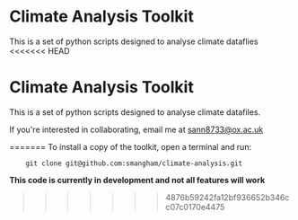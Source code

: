 

# Climate Analysis Toolkit

This is a set of python scripts designed to analyse climate dataflies
<<<<<<< HEAD
# Climate Analysis Toolkit

This is a set of python scripts designed to analyse climate datafiles.

If you're interested in collaborating, email me at sann8733@ox.ac.uk


=======
To install a copy of the toolkit, open a terminal and run:
```
    git clone git@github.com:smangham/climate-analysis.git
```

**This code is currently in development and not all features will work**
>>>>>>> 4876b59242fa12bf936652b346cc07c0170e4475
